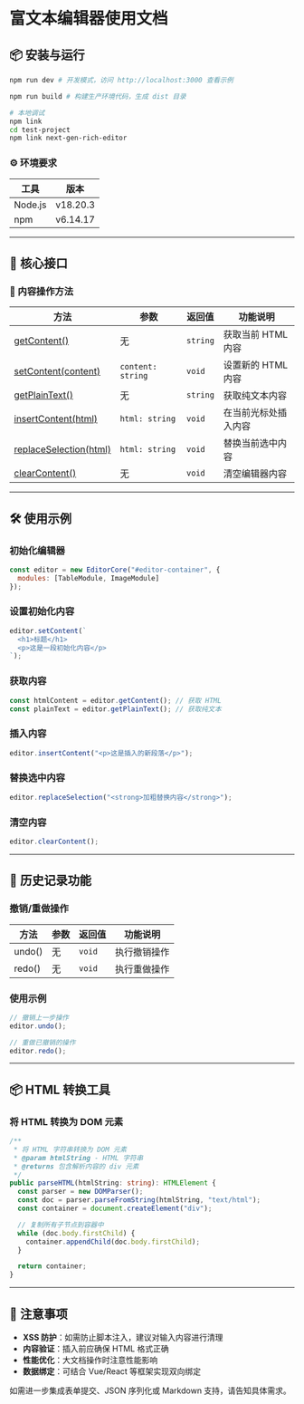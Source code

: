 # 富文本编辑器使用文档

## 📦 安装与运行

```bash
npm run dev # 开发模式，访问 http://localhost:3000 查看示例

npm run build # 构建生产环境代码，生成 dist 目录

# 本地调试
npm link
cd test-project
npm link next-gen-rich-editor
```

### ⚙️ 环境要求
| 工具 | 版本 |
|------|------|
| Node.js | v18.20.3 |
| npm | v6.14.17 |

---

## 🧩 核心接口

### 🔁 内容操作方法

| 方法 | 参数 | 返回值 | 功能说明 |
|------|------|--------|----------|
| [getContent()](file:///Users/huangshouqing/Desktop/代码/next-gen-rich-editor/src/js/core/EditorCore.ts#L491-L498) | 无 | `string` | 获取当前 HTML 内容 |
| [setContent(content)](file:///Users/huangshouqing/Desktop/代码/next-gen-rich-editor/src/js/core/EditorCore.ts#L504-L514) | `content: string` | `void` | 设置新的 HTML 内容 |
| [getPlainText()](file:///Users/huangshouqing/Desktop/代码/next-gen-rich-editor/src/js/core/EditorCore.ts#L519-L526) | 无 | `string` | 获取纯文本内容 |
| [insertContent(html)](file:///Users/huangshouqing/Desktop/代码/next-gen-rich-editor/src/js/core/EditorCore.ts#L532-L553) | `html: string` | `void` | 在当前光标处插入内容 |
| [replaceSelection(html)](file:///Users/huangshouqing/Desktop/代码/next-gen-rich-editor/src/js/core/EditorCore.ts#L559-L590) | `html: string` | `void` | 替换当前选中内容 |
| [clearContent()](file:///Users/huangshouqing/Desktop/代码/next-gen-rich-editor/src/js/core/EditorCore.ts#L613-L624) | 无 | `void` | 清空编辑器内容 |

---

## 🛠 使用示例

### 初始化编辑器
```javascript
const editor = new EditorCore("#editor-container", {
  modules: [TableModule, ImageModule]
});
```

### 设置初始化内容
```javascript
editor.setContent(`
  <h1>标题</h1>
  <p>这是一段初始化内容</p>
`);
```

### 获取内容
```javascript
const htmlContent = editor.getContent(); // 获取 HTML
const plainText = editor.getPlainText(); // 获取纯文本
```

### 插入内容
```javascript
editor.insertContent("<p>这是插入的新段落</p>");
```

### 替换选中内容
```javascript
editor.replaceSelection("<strong>加粗替换内容</strong>");
```

### 清空内容
```javascript
editor.clearContent();
```

---

## 🔄 历史记录功能

### 撤销/重做操作

| 方法 | 参数 | 返回值 | 功能说明 |
|------|------|--------|----------|
| undo() | 无 | `void` | 执行撤销操作 |
| redo() | 无 | `void` | 执行重做操作 |

### 使用示例

```javascript
// 撤销上一步操作
editor.undo();

// 重做已撤销的操作
editor.redo();
```

---

## 📦 HTML 转换工具

### 将 HTML 转换为 DOM 元素

```typescript
/**
 * 将 HTML 字符串转换为 DOM 元素
 * @param htmlString - HTML 字符串
 * @returns 包含解析内容的 div 元素
 */
public parseHTML(htmlString: string): HTMLElement {
  const parser = new DOMParser();
  const doc = parser.parseFromString(htmlString, "text/html");
  const container = document.createElement("div");

  // 复制所有子节点到容器中
  while (doc.body.firstChild) {
    container.appendChild(doc.body.firstChild);
  }

  return container;
}
```

---

## 📌 注意事项

- **XSS 防护**：如需防止脚本注入，建议对输入内容进行清理
- **内容验证**：插入前应确保 HTML 格式正确
- **性能优化**：大文档操作时注意性能影响
- **数据绑定**：可结合 Vue/React 等框架实现双向绑定

如需进一步集成表单提交、JSON 序列化或 Markdown 支持，请告知具体需求。